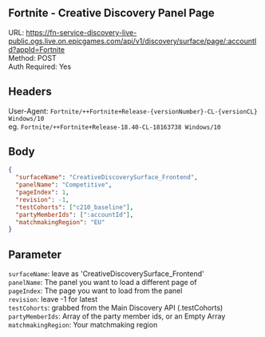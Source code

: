 ## Fortnite - Creative Discovery Panel Page

URL: https://fn-service-discovery-live-public.ogs.live.on.epicgames.com/api/v1/discovery/surface/page/:accountId?appId=Fortnite \
Method: POST \
Auth Required: Yes

## Headers

User-Agent: `Fortnite/++Fortnite+Release-{versionNumber}-CL-{versionCL} Windows/10` \
eg. `Fortnite/++Fortnite+Release-18.40-CL-18163738 Windows/10`

## Body

```json
{
  "surfaceName": "CreativeDiscoverySurface_Frontend",
  "panelName": "Competitive",
  "pageIndex": 1,
  "revision": -1,
  "testCohorts": ["c210_baseline"],
  "partyMemberIds": [":accountId"],
  "matchmakingRegion": "EU"
}
```

## Parameter

`surfaceName`: leave as 'CreativeDiscoverySurface_Frontend' \
`panelName`: The panel you want to load a different page of \
`pageIndex`: The page you want to load from the panel \
`revision`: leave -1 for latest \
`testCohorts`: grabbed from the Main Discovery API (<root>.testCohorts) \
`partyMemberIds`: Array of the party member ids, or an Empty Array \
`matchmakingRegion`: Your matchmaking region
